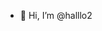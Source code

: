 - 👋 Hi, I’m @halllo2

<!---
halllo2/halllo2 is a ✨ special ✨ repository because its `README.md` (this file) appears on your GitHub profile.
You can click the Preview link to take a look at your changes.
--->
